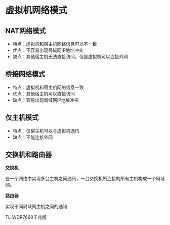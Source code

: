 # 虚拟机网络模式

## NAT网络模式

- 特点：虚拟机和宿主机网络信息可以不一致
- 优点：不容易出现局域网IP地址冲突
- 缺点：其他宿主机无法直接访问，但是虚拟机可以连接外网

## 桥接网络模式

- 特点：虚拟机和宿主机网络信息一致
- 优点：其他宿主机可以直接访问
- 缺点：容易出现局域网IP地址冲突

## 仅主机模式

- 特点：仅宿主机可以与虚拟机通讯
- 缺点：不能连接外网

## 交换机和路由器

**交换机**

在一个网络中实现多台主机之间通讯，一台交换机所连接的所有主机构成一个局域网。

**路由器**

实现不同局域网主机之间的通讯

TL-WDR7660千兆版

